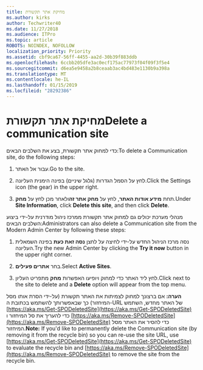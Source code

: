 ```yaml
---
title: מחיקת אתר תקשורת
ms.author: kirks
author: Techwriter40
ms.date: 11/27/2018
ms.audience: ITPro
ms.topic: article
ROBOTS: NOINDEX, NOFOLLOW
localization_priority: Priority
ms.assetid: cbf9ca67-56ff-4455-aa2d-30b39f883ddb
ms.openlocfilehash: 6ccbb205dfe3ac0ecf175ac77973f04f09f3f5e4
ms.sourcegitcommit: d6ea5e9458a2b8ceaab3ac4bd483e1130b9a398a
ms.translationtype: MT
ms.contentlocale: he-IL
ms.lasthandoff: 01/15/2019
ms.locfileid: "28292386"
---
```

# <a name="delete-a-communication-site"></a><span data-ttu-id="6e98b-102">מחיקת אתר תקשורת</span><span class="sxs-lookup"><span data-stu-id="6e98b-102">Delete a communication site</span></span>

<span data-ttu-id="6e98b-103">כדי למחוק אתר תקשורת, בצע את השלבים הבאים:</span><span class="sxs-lookup"><span data-stu-id="6e98b-103">To delete a Communication site, do the following steps:</span></span> 
  
1. <span data-ttu-id="6e98b-104">עבור אל האתר.</span><span class="sxs-lookup"><span data-stu-id="6e98b-104">Go to the site.</span></span> 
  
2. <span data-ttu-id="6e98b-105">לחץ על הסמל הגדרות (גלגל שיניים) בפינה הימנית העליונה.</span><span class="sxs-lookup"><span data-stu-id="6e98b-105">Click the Settings icon (the gear) in the upper right.</span></span> 
  
3. <span data-ttu-id="6e98b-106">תחת **מידע אודות האתר**, לחץ על **מחק אתר זה**ולאחר מכן לחץ על **מחק**.</span><span class="sxs-lookup"><span data-stu-id="6e98b-106">Under **Site Information**, click **Delete this site**, and then click **Delete**.</span></span> 
  
<span data-ttu-id="6e98b-107">מנהלי מערכת יכולים גם למחוק אתר תקשורת ממרכז ניהול מודרנית על-ידי ביצוע השלבים הבאים:</span><span class="sxs-lookup"><span data-stu-id="6e98b-107">Administrators can also delete a Communication site from the Modern Admin Center by following these steps:</span></span> 
  
1. <span data-ttu-id="6e98b-108">נסה מרכז הניהול החדש על-ידי לחיצה על לחצן **נסה זאת כעת** בפינה השמאלית העליונה.</span><span class="sxs-lookup"><span data-stu-id="6e98b-108">Try the new Admin Center by clicking the **Try it now** button in the upper right corner.</span></span> 
  
2. <span data-ttu-id="6e98b-109">בחר **אתרים פעילים**.</span><span class="sxs-lookup"><span data-stu-id="6e98b-109">Select **Active Sites**.</span></span> 
  
3. <span data-ttu-id="6e98b-110">לחץ ליד האתר כדי למחוק ויופיעו האפשרות **מחק** מתפריט העליון.</span><span class="sxs-lookup"><span data-stu-id="6e98b-110">Click next to the site to delete and a **Delete** option will appear from the top menu.</span></span> 
  
 <span data-ttu-id="6e98b-111">**הערה:** אם ברצונך למחוק לצמיתות את האתר תקשורת (על-ידי הסרת אותו מסל המיחזור) כך שבאפשרותך להשתמש בכתובת ה-URL של האתר מחדש, השתמש [https://aka.ms/Get-SPODeletedSite](https://aka.ms/Get-SPODeletedSite) כדי להעריך את סל המיחזור ו [https://aka.ms/Remove-SPODeletedSite](https://aka.ms/Remove-SPODeletedSite) כדי להסיר את האתר מסל המיחזור.</span><span class="sxs-lookup"><span data-stu-id="6e98b-111">**Note:** If you'd like to permanently delete the Communication site (by removing it from the recycle bin) so you can re-use the site URL, use [https://aka.ms/Get-SPODeletedSite](https://aka.ms/Get-SPODeletedSite) to evaluate the recycle bin and [https://aka.ms/Remove-SPODeletedSite](https://aka.ms/Remove-SPODeletedSite) to remove the site from the recycle bin.</span></span> 
  


